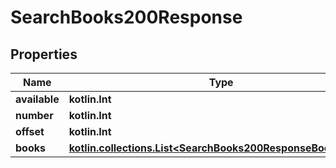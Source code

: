 
# SearchBooks200Response

## Properties
Name | Type | Description | Notes
------------ | ------------- | ------------- | -------------
**available** | **kotlin.Int** |  |  [optional]
**number** | **kotlin.Int** |  |  [optional]
**offset** | **kotlin.Int** |  |  [optional]
**books** | [**kotlin.collections.List&lt;SearchBooks200ResponseBooksInner&gt;**](SearchBooks200ResponseBooksInner.md) |  |  [optional]




